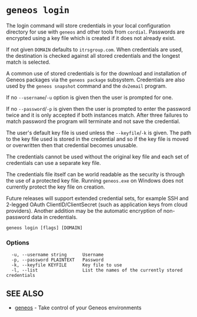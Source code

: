 # `geneos login`

The login command will store credentials in your local configuration directory for use with `geneos` and other tools from `cordial`. Passwords are encrypted using a key file which is created if it does not already exist.

If not given `DOMAIN` defaults to `itrsgroup.com`. When credentials are used, the destination is checked against all stored credentials and the longest match is selected.

A common use of stored credentials is for the download and installation of Geneos packages via the `geneos package` subsystem. Credentials are also used by the `geneos snapshot` command and the `dv2email` program.

If no `--username`/`-u` option is given then the user is prompted for one.

If no `--password`/`-p` is given then the user is prompted to enter the password twice and it is only accepted if both instances match. After three failures to match password the program will terminate and not save the credential.

The user's default key file is used unless the `--keyfile`/`-k` is given. The path to the key file used is stored in the credential and so if the key file is moved or overwritten then that credential becomes unusable.

The credentials cannot be used without the original key file and each set of credentials can use a separate key file.

The credentials file itself can be world readable as the security is through the use of a protected key file. Running `geneos.exe` on Windows does not currently protect the key file on creation.

Future releases will support extended credential sets, for example SSH and 2-legged OAuth ClientID/ClientSecret (such as application keys from cloud providers). Another addition may be the automatic encryption of non-password data in credentials.

```text
geneos login [flags] [DOMAIN]
```

### Options

```text
  -u, --username string      Username
  -p, --password PLAINTEXT   Password
  -k, --keyfile KEYFILE      Key file to use
  -l, --list                 List the names of the currently stored credentials
```

## SEE ALSO

* [geneos](geneos.md)	 - Take control of your Geneos environments
